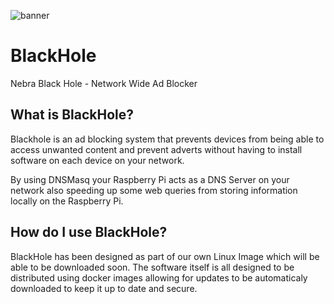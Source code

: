 ![banner](https://user-images.githubusercontent.com/1878314/73872239-3c506100-4847-11ea-96e1-6e1c4b9961eb.png)
# BlackHole
Nebra Black Hole - Network Wide Ad Blocker

## What is BlackHole?

Blackhole is an ad blocking system that prevents devices from being able to access unwanted content and prevent adverts without having to install software on each device on your network.

By using DNSMasq your Raspberry Pi acts as a DNS Server on your network also speeding up some web queries from storing information locally on the Raspberry Pi.


## How do I use BlackHole?
BlackHole has been designed as part of our own Linux Image which will be able to be downloaded soon. The software itself is all designed to be distributed using docker images allowing for updates to be automaticaly downloaded to keep it up to date and secure.
